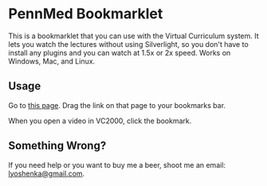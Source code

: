 PennMed Bookmarklet
===================

This is a bookmarklet that you can use with the Virtual Curriculum system. 
It lets you watch the lectures without using Silverlight, so you don't have to install any plugins and you can watch at 1.5x or 2x speed. 
Works on Windows, Mac, and Linux.

Usage
-----

Go to [this page](https://github.com/lyoshenka/pennmed/wiki). Drag the link on that page to your bookmarks bar.

When you open a video in VC2000, click the bookmark.


Something Wrong?
----------------

If you need help or you want to buy me a beer, shoot me an email: lyoshenka@gmail.com.

